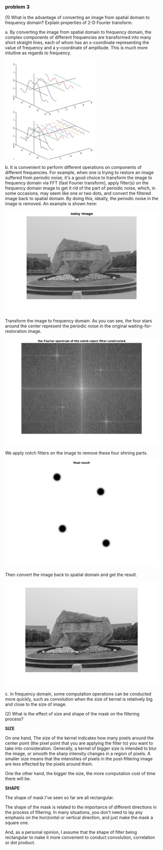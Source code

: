 ### problem 3

(1) What is the advantage of converting an image from spatial domain to frequency domain? Explain properties of 2-D Fourier transform.

a. By converting the image from spatial domain to frequency domain, the complex components of different frequencies are transformed into many short straight lines, each of whom has an x-coordinate representing the value of frequency and a  y-coordinate of amplitude. This is much more intuitive as regards to frequency.

![傅里叶变换](./fourier.png)

b. It is convenient to perform different operations on components of different frequencies. For example, when one is trying to restore an image suffered from periodic noise, it's a good choice to transform the image to frequency domain via FFT (fast Fourier transform), apply filter(s) on the frequency domain image to get it rid of the part of periodic noise, which, in some occasions, may seem like one or two dots, and convert the filtered image back to spatial domain. By doing this, ideally, the periodic noise in the image is removed. An example is shown here: 

![image with periodic noise](./noiseImage.jpg)

Transform the image to frequency domain. As you can see, the four stars around the center represent the periodic noise in the original waiting-for-restoration image.

![noise image in frequency domain](./noiseFourier.jpg)

We apply notch filters on the image to remove these four shining parts. 

![image applied with notch filter](./notchFilter.jpg)

Then convert the image back to spatial domain and get the result.

![notch-filtered result image](./notchFilterResult.jpg)

c. In frequency domain, some computation operations can be conducted more quickly, such as convolution when the size of kernel is relatively big and close to the size of image. 

(2) What is the effect of size and shape of the mask on the filtering process?

**SIZE**

On one hand, The size of the kernel indicates how many pixels around the center point (the pixel point that you are applying the filter to) you want to take into consideration. Generally, a kernel of bigger size is intended to blur the image, or smooth the sharp intensity changes in a region of pixels. A smaller size means that the intensities of pixels in the post-filtering image are less effected by the pixels around them. 

One the other hand, the bigger the size, the more computation cost of time there will be. 

**SHAPE**

The shape of mask I've seen so far are all rectangular. 

The shape of the mask is related to the importance of different directions in the process of filtering. In many situations, you don't need to lay any emphasis on the horizontal or vertical direction, and just make the mask a square one. 

And, as a personal opinion, I assume that the shape of filter being rectangular to make it more convenient to conduct convolution, correlation or dot product. 